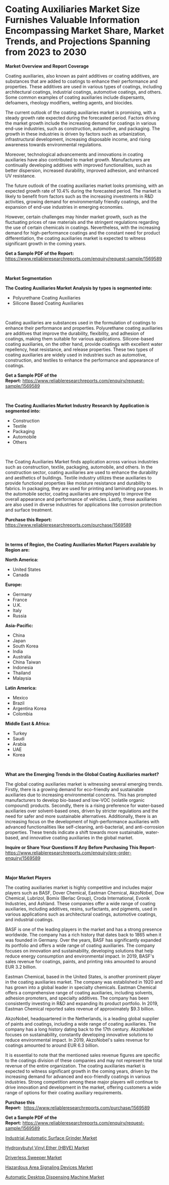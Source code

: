 <p><h1>Coating Auxiliaries Market Size Furnishes Valuable Information Encompassing Market Share, Market Trends, and Projections Spanning from 2023 to 2030</h1></p><p><strong>Market Overview and Report Coverage</strong></p>
<p><p>Coating auxiliaries, also known as paint additives or coating additives, are substances that are added to coatings to enhance their performance and properties. These additives are used in various types of coatings, including architectural coatings, industrial coatings, automotive coatings, and others. Some common examples of coating auxiliaries include dispersants, defoamers, rheology modifiers, wetting agents, and biocides.</p><p>The current outlook of the coating auxiliaries market is promising, with a steady growth rate expected during the forecasted period. Factors driving the market growth include the increasing demand for coatings in various end-use industries, such as construction, automotive, and packaging. The growth in these industries is driven by factors such as urbanization, infrastructural development, increasing disposable income, and rising awareness towards environmental regulations.</p><p>Moreover, technological advancements and innovations in coating auxiliaries have also contributed to market growth. Manufacturers are continually developing additives with improved functionalities, such as better dispersion, increased durability, improved adhesion, and enhanced UV resistance.</p><p>The future outlook of the coating auxiliaries market looks promising, with an expected growth rate of 10.4% during the forecasted period. The market is likely to benefit from factors such as the increasing investments in R&D activities, growing demand for environmentally friendly coatings, and the expansion of end-use industries in emerging economies.</p><p>However, certain challenges may hinder market growth, such as the fluctuating prices of raw materials and the stringent regulations regarding the use of certain chemicals in coatings. Nevertheless, with the increasing demand for high-performance coatings and the constant need for product differentiation, the coating auxiliaries market is expected to witness significant growth in the coming years.</p></p>
<p><strong>Get a Sample PDF of the Report:</strong> <a href="https://www.reliableresearchreports.com/enquiry/request-sample/1569589">https://www.reliableresearchreports.com/enquiry/request-sample/1569589</a></p>
<p>&nbsp;</p>
<p><strong>Market Segmentation</strong></p>
<p><strong>The Coating Auxiliaries Market Analysis by types is segmented into:</strong></p>
<p><ul><li>Polyurethane Coating Auxiliaries</li><li>Silicone Based Coating Auxiliaries</li></ul></p>
<p>&nbsp;</p>
<p><p>Coating auxiliaries are substances used in the formulation of coatings to enhance their performance and properties. Polyurethane coating auxiliaries are additives that improve the durability, flexibility, and adhesion of coatings, making them suitable for various applications. Silicone-based coating auxiliaries, on the other hand, provide coatings with excellent water repellency, heat resistance, and release properties. These two types of coating auxiliaries are widely used in industries such as automotive, construction, and textiles to enhance the performance and appearance of coatings.</p></p>
<p><strong>Get a Sample PDF of the Report:</strong>&nbsp;<a href="https://www.reliableresearchreports.com/enquiry/request-sample/1569589">https://www.reliableresearchreports.com/enquiry/request-sample/1569589</a></p>
<p>&nbsp;</p>
<p><strong>The Coating Auxiliaries Market Industry Research by Application is segmented into:</strong></p>
<p><ul><li>Construction</li><li>Textile</li><li>Packaging</li><li>Automobile</li><li>Others</li></ul></p>
<p>&nbsp;</p>
<p><p>The Coating Auxiliaries Market finds application across various industries such as construction, textile, packaging, automobile, and others. In the construction sector, coating auxiliaries are used to enhance the durability and aesthetics of buildings. Textile industry utilizes these auxiliaries to provide functional properties like moisture resistance and durability to fabrics. In packaging, they are used for printing and laminating purposes. In the automobile sector, coating auxiliaries are employed to improve the overall appearance and performance of vehicles. Lastly, these auxiliaries are also used in diverse industries for applications like corrosion protection and surface treatment.</p></p>
<p><strong>Purchase this Report:</strong>&nbsp; <a href="https://www.reliableresearchreports.com/purchase/1569589">https://www.reliableresearchreports.com/purchase/1569589</a></p>
<p>&nbsp;</p>
<p><strong>In terms of Region, the Coating Auxiliaries Market Players available by Region are:</strong></p>
<p>
    <p> <strong> North America: </strong>
        <ul>
            <li>United States</li>
            <li>Canada</li>
        </ul>
        </p> 
    <p> <strong> Europe: </strong>
        <ul>
            <li>Germany</li>
            <li>France</li>
            <li>U.K.</li>
            <li>Italy</li>
            <li>Russia</li>
        </ul>
        </p> 
    <p> <strong> Asia-Pacific: </strong>
        <ul>
            <li>China</li>
            <li>Japan</li>
            <li>South Korea</li>
            <li>India</li>
            <li>Australia</li>
            <li>China Taiwan</li>
            <li>Indonesia</li>
            <li>Thailand</li>
            <li>Malaysia</li>
        </ul>
        </p> 
    <p> <strong> Latin America: </strong>
        <ul>
            <li>Mexico</li>
            <li>Brazil</li>
            <li>Argentina Korea</li>
            <li>Colombia</li>
        </ul>
        </p> 
    <p> <strong> Middle East & Africa: </strong>
        <ul>
            <li>Turkey</li>
            <li>Saudi</li>
            <li>Arabia</li>
            <li>UAE</li>
            <li>Korea</li>
        </ul>
    </p>
    </p>
<p>&nbsp;</p>
<p><strong>What are the Emerging Trends in the Global Coating Auxiliaries market?</strong></p>
<p><p>The global coating auxiliaries market is witnessing several emerging trends. Firstly, there is a growing demand for eco-friendly and sustainable auxiliaries due to increasing environmental concerns. This has prompted manufacturers to develop bio-based and low-VOC (volatile organic compound) products. Secondly, there is a rising preference for water-based auxiliaries over solvent-based ones, driven by stricter regulations and the need for safer and more sustainable alternatives. Additionally, there is an increasing focus on the development of high-performance auxiliaries with advanced functionalities like self-cleaning, anti-bacterial, and anti-corrosion properties. These trends indicate a shift towards more sustainable, water-based, and innovative coating auxiliaries in the global market.</p></p>
<p><strong>Inquire or Share Your Questions If Any Before Purchasing This Report</strong>- <a href="https://www.reliableresearchreports.com/enquiry/pre-order-enquiry/1569589">https://www.reliableresearchreports.com/enquiry/pre-order-enquiry/1569589</a></p>
<p>&nbsp;</p>
<p><strong>Major Market Players</strong></p>
<p><p>The coating auxiliaries market is highly competitive and includes major players such as BASF, Dover Chemical, Eastman Chemical, AkzoNobel, Dow Chemical, Lubrizol, Bomix (Berlac Group), Croda International, Evonik Industries, and Ashland. These companies offer a wide range of coating auxiliaries, including additives, resins, surfactants, and pigments, used in various applications such as architectural coatings, automotive coatings, and industrial coatings.</p><p>BASF is one of the leading players in the market and has a strong presence worldwide. The company has a rich history that dates back to 1865 when it was founded in Germany. Over the years, BASF has significantly expanded its portfolio and offers a wide range of coating auxiliaries. The company focuses on innovation and sustainability, developing solutions that help reduce energy consumption and environmental impact. In 2019, BASF's sales revenue for coatings, paints, and printing inks amounted to around EUR 3.2 billion.</p><p>Eastman Chemical, based in the United States, is another prominent player in the coating auxiliaries market. The company was established in 1920 and has grown into a global leader in specialty chemicals. Eastman Chemical offers a comprehensive range of coating auxiliaries, including solvents, adhesion promoters, and specialty additives. The company has been consistently investing in R&D and expanding its product portfolio. In 2019, Eastman Chemical reported sales revenue of approximately $9.3 billion.</p><p>AkzoNobel, headquartered in the Netherlands, is a leading global supplier of paints and coatings, including a wide range of coating auxiliaries. The company has a long history dating back to the 17th century. AkzoNobel focuses on sustainability, constantly developing innovative solutions to reduce environmental impact. In 2019, AkzoNobel's sales revenue for coatings amounted to around EUR 6.3 billion.</p><p>It is essential to note that the mentioned sales revenue figures are specific to the coatings division of these companies and may not represent the total revenue of the entire organization. The coating auxiliaries market is expected to witness significant growth in the coming years, driven by the increasing demand for advanced and eco-friendly coatings in various industries. Strong competition among these major players will continue to drive innovation and development in the market, offering customers a wide range of options for their coating auxiliary requirements.</p></p>
<p><strong>Purchase this Report:</strong>&nbsp;&nbsp;<a href="https://www.reliableresearchreports.com/purchase/1569589">https://www.reliableresearchreports.com/purchase/1569589</a></p>
<p></p>
<p><strong>Get a Sample PDF of the Report:</strong>&nbsp;<a href="https://www.reliableresearchreports.com/enquiry/request-sample/1569589">https://www.reliableresearchreports.com/enquiry/request-sample/1569589</a></p>
<p><p><a href="https://www.linkedin.com/pulse/industrial-automatic-surface-grinder-market-size-share-amp/">Industrial Automatic Surface Grinder Market</a></p><p><a href="https://medium.com/@efrainhaley/hydroxybutyl-vinyl-ether-hbve-market-size-cagr-trends-2024-2030-789e29bd59cb">Hydroxybutyl Vinyl Ether (HBVE) Market</a></p><p><a href="https://www.linkedin.com/pulse/driverless-sweeper-market-size-share-amp-trends-analysis/">Driverless Sweeper Market</a></p><p><a href="https://medium.com/@sigridrobel/hazardous-area-signaling-devices-market-exploring-market-share-market-trends-and-future-growth-fde844ff9868">Hazardous Area Signaling Devices Market</a></p><p><a href="https://www.linkedin.com/pulse/automatic-desktop-dispensing-machine-market-size-share/">Automatic Desktop Dispensing Machine Market</a></p></p>